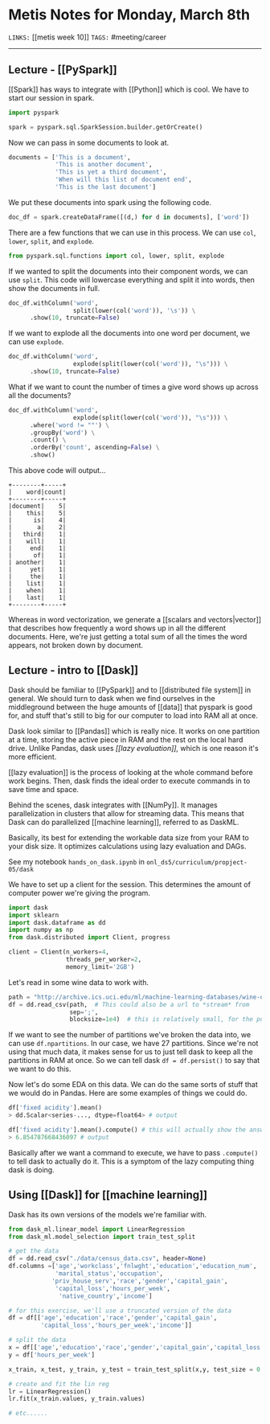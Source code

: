 # Metis Notes for Monday, March 8th
`LINKS:` [[metis week 10]]
`TAGS:` #meeting/career

---
## Lecture - [[PySpark]]
[[Spark]] has ways to integrate with [[Python]] which is cool. We have to start our session in spark.

```python
import pyspark

spark = pyspark.sql.SparkSession.builder.getOrCreate()
```

Now we can pass in some documents to look at. 

```python
documents = ['This is a document',
             'This is another document',
             'This is yet a third document',
             'When will this list of document end',
             'This is the last document']
```

We put these documents into spark using the following code.

```python
doc_df = spark.createDataFrame([(d,) for d in documents], ['word'])
```

There are a few functions that we can use in this process. We can use `col`, `lower`, `split`, and `explode`. 

```python
from pyspark.sql.functions import col, lower, split, explode
```

If we wanted to split the documents into their component words, we can use `split`. This code will lowercase everything and split it into words, then show the documents in full. 

```python
doc_df.withColumn('word',
				  split(lower(col('word')), '\s')) \
	  .show(10, truncate=False)
```

If we want to explode all the documents into one word per document, we can use `explode`. 

```python
doc_df.withColumn('word', 
                  explode(split(lower(col('word')), "\s"))) \
      .show(10, truncate=False)
```

What if we want to count the number of times a give word shows up across all the documents?

```python
doc_df.withColumn('word', 
                  explode(split(lower(col('word')), "\s"))) \
      .where('word != ""') \
      .groupBy('word') \
      .count() \
      .orderBy('count', ascending=False) \
      .show()
```

This above code will output...

```
+--------+-----+
|    word|count|
+--------+-----+
|document|    5|
|    this|    5|
|      is|    4|
|       a|    2|
|   third|    1|
|    will|    1|
|     end|    1|
|      of|    1|
| another|    1|
|     yet|    1|
|     the|    1|
|    list|    1|
|    when|    1|
|    last|    1|
+--------+-----+
```

Whereas in word vectorization, we generate a [[scalars and vectors|vector]] that describes how frequently a word shows up in all the different documents. Here, we're just getting a total sum of all the times the word appears, not broken down by document.

## Lecture - intro to [[Dask]]
Dask should be familiar to [[PySpark]] and to [[distributed file system]] in general. We should turn to dask when we find ourselves in the middleground between the huge amounts of [[data]] that pyspark is good for, and stuff that's still to big for our computer to load into RAM all at once. 

Dask look similar to [[Pandas]] which is really nice. It works on one partition at a time, storing the active piece in RAM and the rest on the local hard drive. Unlike Pandas, dask uses *[[lazy evaluation]],* which is one reason it's more efficient. 

[[lazy evaluation]] is the process of looking at the whole command before work begins. Then, dask finds the ideal order to execute commands in to save time and space. 

Behind the scenes, dask integrates with [[NumPy]]. It manages parallelization in clusters that allow for streaming data. This means that Dask can do parallelized [[machine learning]], referred to as DaskML. 

Basically, its best for extending the workable data size from your RAM to your disk size. It optimizes calculations using lazy evaluation and DAGs. 

See my notebook `hands_on_dask.ipynb` in `onl_ds5/curriculum/propject-05/dask`

We have to set up a client for the session. This determines the amount of computer power we're giving the program.

```python
import dask
import sklearn
import dask.dataframe as dd
import numpy as np
from dask.distributed import Client, progress

client = Client(n_workers=4,
			    threads_per_worker=2,
			    memory_limit='2GB')
```

Let's read in some wine data to work with. 

```python
path = "http://archive.ics.uci.edu/ml/machine-learning-databases/wine-quality/winequality-white.csv"
df = dd.read_csv(path,  # This could also be a url to *stream* from
                 sep=';',
                 blocksize=1e4)  # this is relatively small, for the purposes of demo

```

If we want to see the number of partitions we've broken the data into, we can use `df.npartitions`. In our case, we have 27 partitions. Since we're not using that much data, it makes sense for us to just tell dask to keep all the partitions in RAM at once. So we can tell dask `df = df.persist()` to say that we want to do this.

Now let's do some EDA on this data. We can do the same sorts of stuff that we would do in Pandas. Here are some examples of things we could do. 

```python
df['fixed acidity'].mean()
> dd.Scalar<series-..., dtype=float64> # output

df['fixed acidity'].mean().compute() # this will actually show the answer
> 6.854787668436097 # output
```

Basically after we want a command to execute, we have to pass `.compute()` to tell dask to actually do it. This is a symptom of the lazy computing thing dask is doing. 

## Using [[Dask]] for [[machine learning]]

Dask has its own versions of the models we're familiar with. 

```python
from dask_ml.linear_model import LinearRegression
from dask_ml.model_selection import train_test_split

# get the data
df = dd.read_csv("./data/census_data.csv", header=None)
df.columns =['age','workclass','fnlwght','education','education_num', 
			 'marital_status','occupation',
            'priv_house_serv','race','gender','capital_gain',
			 'capital_loss','hours_per_week',
              'native_country','income']

# for this exercise, we'll use a truncated version of the data
df = df[['age','education','race','gender','capital_gain',
		 'capital_loss','hours_per_week','income']]

# split the data
x = df[['age','education','race','gender','capital_gain','capital_loss','income']]
y = df['hours_per_week']

x_train, x_test, y_train, y_test = train_test_split(x,y, test_size = 0.2, shuffle=True)

# create and fit the lin reg
lr = LinearRegression()
lr.fit(x_train.values, y_train.values)

# etc......
```

